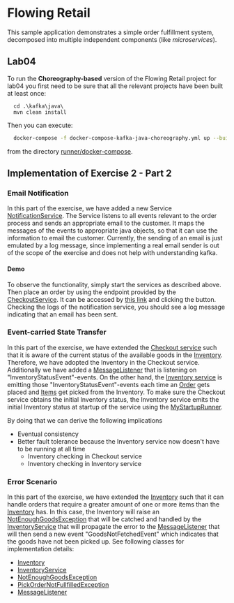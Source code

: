 # Flowing Retail

This sample application demonstrates a simple order fulfillment system, decomposed into multiple independent components (like _microservices_).

## Lab04 

To run the **Choreography-based** version of the Flowing Retail project for lab04 you first need to be sure that all
the relevant projects have been built at least once:

```
  cd .\kafka\java\
  mvn clean install
```

Then you can execute:

```bash
  docker-compose -f docker-compose-kafka-java-choreography.yml up --build
```
from the directory [runner/docker-compose](runner/docker-compose).

## Implementation of Exercise 2 - Part 2
### Email Notification
In this part of the exercise,
we have added a new Service [NotificationService](./kafka/java/choreography-alternative/notification).
The Service listens to all events relevant to the order process and sends an appropriate email to the customer.
It maps the messages of the events to appropriate java objects, so that it can use the information to email the customer.
Currently, the sending of an email is just emulated by a log message,
since implementing a real email sender is out of the scope of the exercise and does not help with understanding kafka.
#### Demo
To observe the functionality, simply start the services as described above.
Then place an order by using the endpoint
provided by the [CheckoutService](./kafka/java/checkout/src/main/java/io/flowing/retail/checkout/rest/ShopRestController.java).
It can be accessed by [this link](http://localhost:8091) and clicking the button.
Checking the logs of the notification service, you should see a log message indicating that an email has been sent.




### Event-carried State Transfer
In this part of the exercise, we have extended the [Checkout service](./kafka/java/checkout) such that it is aware of 
the current status of the available goods in the [Inventory](./kafka/java/choreography-alternative/inventory/src/main/java/io/flowing/retail/inventory/domain/Inventory.java).
Therefore, we have adopted the Inventory
in the Checkout service. Additionally we have added a [MessageListener](./kafka/java/checkout/src/main/java/io/flowing/retail/checkout/messages/MessageListener.java)
that is listening on "InventoryStatusEvent"-events. On the other hand, the [Inventory service](./kafka/java/choreography-alternative/inventory) is emitting those
"InventoryStatusEvent"-events each time an [Order](./kafka/java/checkout/src/main/java/io/flowing/retail/checkout/domain/Order.java) gets placed and
[Items](./kafka/java/checkout/src/main/java/io/flowing/retail/checkout/domain/Item.java) get picked from the Inventory.
To make sure the Checkout service obtains the initial Inventory status, the Inventory service emits the initial Inventory status at 
startup of the service using the [MyStartupRunner](./kafka/java/choreography-alternative/inventory/src/main/java/io/flowing/retail/inventory/MyStartupRunner.java).

By doing that we can derive the following implications
* Eventual consistency
* Better fault tolerance because the Inventory service now doesn't have to be running at all time
  * Inventory checking in Checkout service
  * Inventory checking in Inventory service



### Error Scenario
In this part of the exercise, we have extended the [Inventory](./kafka/java/choreography-alternative/inventory/src/main/java/io/flowing/retail/inventory/domain/Inventory.java) such that it can handle orders that require a greater amount
of one or more items than the [Inventory](./kafka/java/choreography-alternative/inventory/src/main/java/io/flowing/retail/inventory/domain/Inventory.java) has. In this case, the Inventory will raise an [NotEnoughGoodsException](./kafka/java/choreography-alternative/inventory/src/main/java/io/flowing/retail/inventory/domain/NotEnoughGoodsException.java) that will be catched
and handled by the [InventoryService](./kafka/java/choreography-alternative/inventory/src/main/java/io/flowing/retail/inventory/application/InventoryService.java) that will propagate the error to the [MessageListener](./kafka/java/choreography-alternative/inventory/src/main/java/io/flowing/retail/inventory/messages/MessageListener.java) that will then send a new event "GoodsNotFetchedEvent"
which indicates that the goods have not been picked up. See following classes for implementation details:

- [Inventory](./kafka/java/choreography-alternative/inventory/src/main/java/io/flowing/retail/inventory/domain/Inventory.java)
- [InventoryService](./kafka/java/choreography-alternative/inventory/src/main/java/io/flowing/retail/inventory/application/InventoryService.java)
- [NotEnoughGoodsException](./kafka/java/choreography-alternative/inventory/src/main/java/io/flowing/retail/inventory/domain/NotEnoughGoodsException.java)
- [PickOrderNotFullfilledException](./kafka/java/choreography-alternative/inventory/src/main/java/io/flowing/retail/inventory/domain/PickOrderNotFulfilledException.java)
- [MessageListener](./kafka/java/choreography-alternative/inventory/src/main/java/io/flowing/retail/inventory/messages/MessageListener.java)
